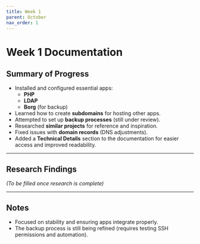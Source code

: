 ```yaml
---
title: Week 1
parent: October
nav_order: 1
---
```


# Week 1 Documentation

## Summary of Progress
- Installed and configured essential apps:
  - **PHP**
  - **LDAP**
  - **Borg** (for backup)
- Learned how to create **subdomains** for hosting other apps.
- Attempted to set up **backup processes** (still under review).
- Researched **similar projects** for reference and inspiration.
- Fixed issues with **domain records** (DNS adjustments).
- Added a **Technical Details** section to the documentation for easier access and improved readability.

---

## Research Findings
*(To be filled once research is complete)*

---

## Notes
- Focused on stability and ensuring apps integrate properly.
- The backup process is still being refined (requires testing SSH permissions and automation).
